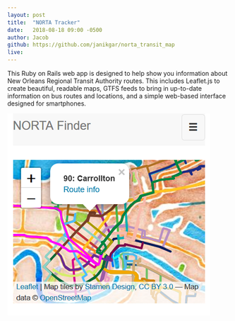 ```yaml
---
layout: post
title:  "NORTA Tracker"
date:   2018-08-18 09:00 -0500
author: Jacob
github: https://github.com/janikgar/norta_transit_map
live:
---
```


This Ruby on Rails web app is designed to help show you information about New Orleans Regional Transit Authority routes. This includes Leaflet.js to create beautiful, readable maps, GTFS feeds to bring in up-to-date information on bus routes and locations, and a simple web-based interface designed for smartphones.

![Screenshot of NORTA Tracker, including colorful map of New Orleans RTA system](/img/norta-tracker.png)